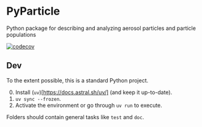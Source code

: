 # PyParticle
Python package for describing and analyzing aerosol particles and particle populations

[![codecov](https://codecov.io/gh/lfierce2/PyParticle/branch/refactor/graph/badge.svg?token=f619d473-f967-4977-8b75-37df23db1b91)](https://codecov.io/gh/lfierce2/PyParticle)

## Dev

To the extent possible, this is a standard Python project.

0. Install (`uv`)[https://docs.astral.sh/uv/] (and keep it up-to-date).
1. `uv sync --frozen`.
2. Activate the environment or go through `uv run` to execute.


Folders should contain general tasks like `test` and `doc`.

